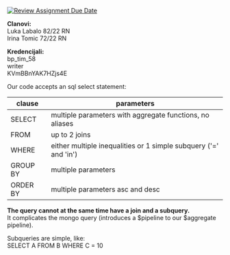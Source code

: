 [![Review Assignment Due Date](https://classroom.github.com/assets/deadline-readme-button-8d59dc4de5201274e310e4c54b9627a8934c3b88527886e3b421487c677d23eb.svg)](https://classroom.github.com/a/6hx3LrEQ)

**Clanovi:** \
Luka Labalo 82/22 RN \
Irina Tomic 72/22 RN

**Kredencijali:** \
bp_tim_58	\
writer      \
KVmBBnYAK7HZjs4E	

Our code accepts an sql select statement: 

| clause   | parameters                                                     |
|----------|----------------------------------------------------------------|
| SELECT   | multiple parameters with aggregate functions, no aliases       |
 | FROM     | up to 2 joins                                                  |
 | WHERE    | either multiple inequalities or 1 simple subquery ('=' and 'in') |
| GROUP BY | multiple parameters                                            |
| ORDER BY | multiple parameters asc and desc                               |

 **The query cannot at the same time have a join and a subquery.** \
 It complicates the mongo query (introduces a $pipeline to our $aggregate pipeline). 

Subqueries are simple, like: \
SELECT A FROM B WHERE C = 10

